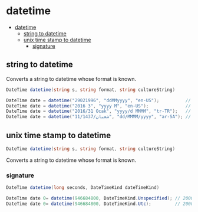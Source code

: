 # datetime

- [datetime](#datetime)
  - [string to datetime](#string-to-datetime)
  - [unix time stamp to datetime](#unix-time-stamp-to-datetime)
    - [signature](#signature)

## string to datetime

Converts a string to datetime whose format is known.

```csharp
DateTime datetime(string s, string format, string cultureString)
```


```csharp
DateTime date = datetime("29021996", "ddMMyyyy", "en-US");          // 1996-02-29
DateTime date = datetime("2016 3", "yyyy M", "en-US");              // 2016-03-01
DateTime date = datetime("2016/31 Ocak", "yyyy/d MMMM", "tr-TR");   // 2016-01-31
DateTime date = datetime("11/شعبان/1437", "dd/MMMM/yyyy", "ar-SA"); // 2016-05-18
```

## unix time stamp to datetime

```csharp
DateTime datetime(string s, string format, string cultureString)
```

Converts a string to datetime whose format is known.

### signature

```csharp
DateTime datetime(long seconds, DateTimeKind dateTimeKind)
```

```csharp
DateTime date 0= datetime(946684800, DateTimeKind.Unspecified); // 2000-01-01
DateTime date 0= datetime(946684800, DateTimeKind.Utc);         // 2000-01-01
```
